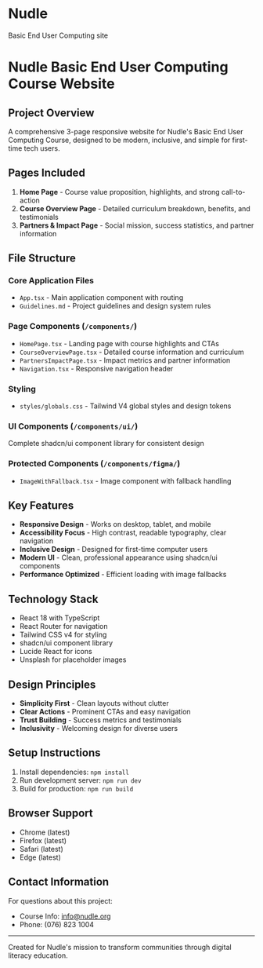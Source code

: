 # Nudle
Basic End User Computing site
# Nudle Basic End User Computing Course Website

## Project Overview
A comprehensive 3-page responsive website for Nudle's Basic End User Computing Course, designed to be modern, inclusive, and simple for first-time tech users.

## Pages Included
1. **Home Page** - Course value proposition, highlights, and strong call-to-action
2. **Course Overview Page** - Detailed curriculum breakdown, benefits, and testimonials  
3. **Partners & Impact Page** - Social mission, success statistics, and partner information

## File Structure

### Core Application Files
- `App.tsx` - Main application component with routing
- `Guidelines.md` - Project guidelines and design system rules

### Page Components (`/components/`)
- `HomePage.tsx` - Landing page with course highlights and CTAs
- `CourseOverviewPage.tsx` - Detailed course information and curriculum
- `PartnersImpactPage.tsx` - Impact metrics and partner information
- `Navigation.tsx` - Responsive navigation header

### Styling
- `styles/globals.css` - Tailwind V4 global styles and design tokens

### UI Components (`/components/ui/`)
Complete shadcn/ui component library for consistent design

### Protected Components (`/components/figma/`)
- `ImageWithFallback.tsx` - Image component with fallback handling

## Key Features
- **Responsive Design** - Works on desktop, tablet, and mobile
- **Accessibility Focus** - High contrast, readable typography, clear navigation
- **Inclusive Design** - Designed for first-time computer users
- **Modern UI** - Clean, professional appearance using shadcn/ui components
- **Performance Optimized** - Efficient loading with image fallbacks

## Technology Stack
- React 18 with TypeScript
- React Router for navigation
- Tailwind CSS v4 for styling
- shadcn/ui component library
- Lucide React for icons
- Unsplash for placeholder images

## Design Principles
- **Simplicity First** - Clean layouts without clutter
- **Clear Actions** - Prominent CTAs and easy navigation
- **Trust Building** - Success metrics and testimonials
- **Inclusivity** - Welcoming design for diverse users

## Setup Instructions
1. Install dependencies: `npm install`
2. Run development server: `npm run dev`
3. Build for production: `npm run build`

## Browser Support
- Chrome (latest)
- Firefox (latest) 
- Safari (latest)
- Edge (latest)

## Contact Information
For questions about this project:
- Course Info: info@nudle.org
- Phone: (076) 823 1004

---
Created for Nudle's mission to transform communities through digital literacy education.
